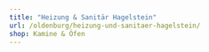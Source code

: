 ```yaml
---
title: "Heizung & Sanitär Hagelstein"
url: /oldenburg/heizung-und-sanitaer-hagelstein/
shop: Kamine & Öfen
---
```

